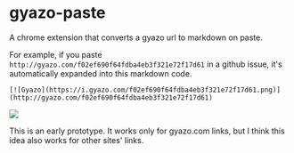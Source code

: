 # gyazo-paste
A chrome extension that converts a gyazo url to markdown on paste.

For example, if you paste `http://gyazo.com/f02ef690f64fdba4eb3f321e72f17d61` in a github issue, it's automatically expanded into this markdown code.

`[![Gyazo](https://i.gyazo.com/f02ef690f64fdba4eb3f321e72f17d61.png)](http://gyazo.com/f02ef690f64fdba4eb3f321e72f17d61)`

![](https://i.gyazo.com/403201e54eb894bc51dafe500704a67d.png)

This is an early prototype. It works only for gyazo.com links, but I think this idea also works for other sites' links.
